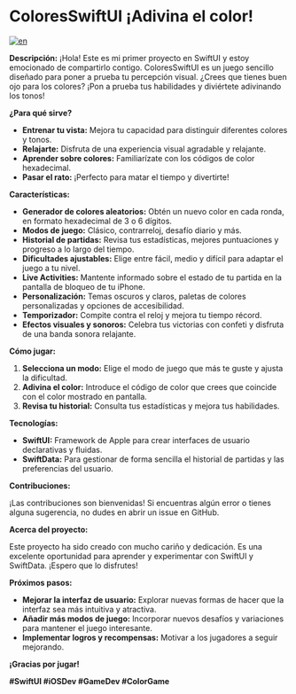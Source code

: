 # ColoresSwiftUI  ¡Adivina el color! 
[![en](https://img.shields.io/badge/English_README-yellow)](https://github.com/SantiOch/ColoresSwiftUI/blob/main/README.md)

**Descripción:**
¡Hola! Este es mi primer proyecto en SwiftUI  y estoy emocionado de compartirlo contigo. ColoresSwiftUI es un juego sencillo diseñado para poner a prueba tu percepción visual. ¿Crees que tienes buen ojo para los colores? ¡Pon a prueba tus habilidades y diviértete adivinando los tonos!

**¿Para qué sirve?**
* **Entrenar tu vista:** Mejora tu capacidad para distinguir diferentes colores y tonos.
* **Relajarte:** Disfruta de una experiencia visual agradable y relajante.
* **Aprender sobre colores:** Familiarízate con los códigos de color hexadecimal.
* **Pasar el rato:** ¡Perfecto para matar el tiempo y divertirte!

**Características:**

* **Generador de colores aleatorios:** Obtén un nuevo color en cada ronda, en formato hexadecimal de 3 o 6 dígitos.
* **Modos de juego:** Clásico, contrarreloj, desafío diario y más.
* **Historial de partidas:** Revisa tus estadísticas, mejores puntuaciones y progreso a lo largo del tiempo.
* **Dificultades ajustables:** Elige entre fácil, medio y difícil para adaptar el juego a tu nivel.
* **Live Activities:** Mantente informado sobre el estado de tu partida en la pantalla de bloqueo de tu iPhone.
* **Personalización:** Temas oscuros y claros, paletas de colores personalizadas y opciones de accesibilidad.
* **Temporizador:** Compite contra el reloj y mejora tu tiempo récord.
* **Efectos visuales y sonoros:** Celebra tus victorias con confeti  y disfruta de una banda sonora relajante.

**Cómo jugar:**

1. **Selecciona un modo:** Elige el modo de juego que más te guste y ajusta la dificultad.
2. **Adivina el color:** Introduce el código de color que crees que coincide con el color mostrado en pantalla.
3. **Revisa tu historial:** Consulta tus estadísticas y mejora tus habilidades.

**Tecnologías:**

* **SwiftUI:** Framework de Apple para crear interfaces de usuario declarativas y fluidas.
* **SwiftData:** Para gestionar de forma sencilla el historial de partidas y las preferencias del usuario.

**Contribuciones:**

¡Las contribuciones son bienvenidas! Si encuentras algún error o tienes alguna sugerencia, no dudes en abrir un issue en GitHub.

**Acerca del proyecto:**

Este proyecto ha sido creado con mucho cariño y dedicación. Es una excelente oportunidad para aprender y experimentar con SwiftUI y SwiftData. ¡Espero que lo disfrutes!

**Próximos pasos:**

* **Mejorar la interfaz de usuario:** Explorar nuevas formas de hacer que la interfaz sea más intuitiva y atractiva.
* **Añadir más modos de juego:** Incorporar nuevos desafíos y variaciones para mantener el juego interesante.
* **Implementar logros y recompensas:** Motivar a los jugadores a seguir mejorando.

**¡Gracias por jugar!**

**#SwiftUI #iOSDev #GameDev #ColorGame**
